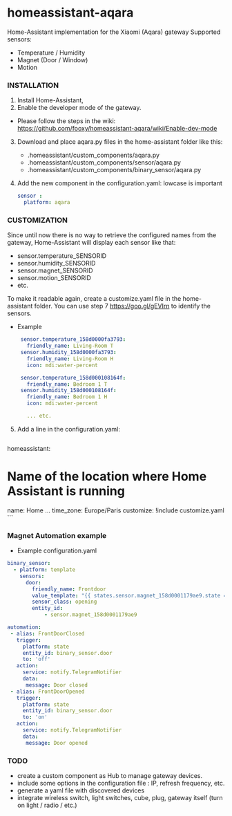 # homeassistant-aqara
Home-Assistant implementation for the Xiaomi (Aqara) gateway
Supported sensors:
  - Temperature / Humidity
  - Magnet (Door / Window)
  - Motion

### INSTALLATION
1. Install Home-Assistant,
2. Enable the developer mode of the gateway.
 - Please follow the steps in the wiki:
 https://github.com/fooxy/homeassistant-aqara/wiki/Enable-dev-mode
3. Download and place aqara.py files in the home-assistant folder like this:

    - .homeassistant/custom_components/aqara.py
    - .homeassistant/custom_components/sensor/aqara.py
    - .homeassistant/custom_components/binary_sensor/aqara.py

4. Add the new component in the configuration.yaml:
lowcase is important

    ```yaml
    sensor :
      platform: aqara
    ```

### CUSTOMIZATION

Since until now there is no way to retrieve the configured names from the
gateway, Home-Assistant will display each sensor like that:
 - sensor.temperature_SENSORID
 - sensor.humidity_SENSORID
 - sensor.magnet_SENSORID
 - sensor.motion_SENSORID
 - etc.

To make it readable again, create a customize.yaml file in the home-assistant folder.
You can use step 7 https://goo.gl/gEVIrn to identify the sensors.

 - Example

    ```yaml
     sensor.temperature_158d0000fa3793:
       friendly_name: Living-Room T
     sensor.humidity_158d0000fa3793:
       friendly_name: Living-Room H
       icon: mdi:water-percent

     sensor.temperature_158d000108164f:
       friendly_name: Bedroom 1 T
     sensor.humidity_158d000108164f:
       friendly_name: Bedroom 1 H
       icon: mdi:water-percent

       ... etc.
    ```

5. Add a line in the configuration.yaml:

    ```yaml
homeassistant:
  # Name of the location where Home Assistant is running
   name: Home
...
   time_zone: Europe/Paris
   customize: !include customize.yaml
    ```

### Magnet Automation example

 - Example configuration.yaml

 ```yaml
 binary_sensor:
   - platform: template
     sensors:
       door:
         friendly_name: Frontdoor
         value_template: "{{ states.sensor.magnet_158d0001179ae9.state == 'open' }}"
         sensor_class: opening
         entity_id:
             - sensor.magnet_158d0001179ae9

automation:
  - alias: FrontDoorClosed
    trigger:
      platform: state
      entity_id: binary_sensor.door
      to: 'off'
    action:
      service: notify.TelegramNotifier
      data:
       message: Door closed
  - alias: FrontDoorOpened
    trigger:
      platform: state
      entity_id: binary_sensor.door
      to: 'on'
    action:
      service: notify.TelegramNotifier
      data:
       message: Door opened
 ```


### TODO

 - create a custom component as Hub to manage gateway devices.
 - include some options in the configuration file : IP, refresh frequency, etc.
 - generate a yaml file with discovered devices
 - integrate wireless switch, light switches, cube, plug, gateway itself (turn on light / radio / etc.)
